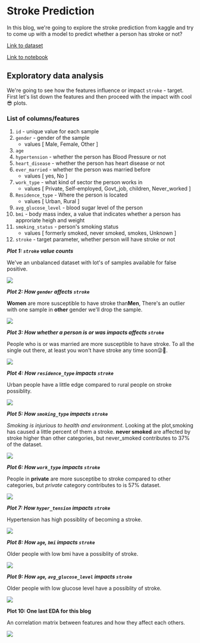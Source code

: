# Stroke Prediction

In this blog, we're going to explore the stroke prediction from kaggle and try to come up with a model to predict whether a person has stroke or not?

[Link to dataset](https://www.kaggle.com/fedesoriano/stroke-prediction-dataset)

[Link to notebook](https://github.com/JpChii/ML-Projects/blob/main/end-to-end-stroke-prediction.ipynb)

## Exploratory data analysis

We're going to see how the features influence or impact `stroke` - target. First let's list down the features and then proceed with the impact with cool😎 plots.

### List of columns/features
1. `id` - unique value for each sample
2. `gender` - gender of the sample 
    - values [ Male, Female, Other ]
3. `age`
4. `hypertension` - whether the person has Blood Pressure or not
5. `heart_disease` - whether the person has heart disease or not
6. `ever_married` - whether the person was married before
    - values [ yes, No ]
7. `work_type` - what kind of sector the person works in
    - values [ Private, Self-employed, Govt_job, children, Never_worked ]
8. `Residence_type` - Where the person is located
    - values [ Urban, Rural ]
9. `avg_glucose_level` - blood sugar level of the person
10. `bmi` - body mass index, a value that indicates whether a person has approriate heigh and weight
11. `smoking_status` - person's smoking status
     - values [ formerly smoked, never smoked, smokes, Unknown ]
12. `stroke` - target parameter, whether person will have stroke or not

***Plot 1: `stroke` value counts***

We've an unbalanced dataset with lot's of samples available for false positive.

<img src="/images/stroke/target-value-counts.png">

***Plot 2: How `gender` affects `stroke`***

**Women** are more susceptible to have stroke than**Men**, There's an outlier with one sample in **other** gender we'll drop the sample.

<img src="/images/stroke/stroke-gender.png">

***Plot 3: How whether a person is or was impacts affects `stroke`***

People who is or was married are more susceptible to have stroke. To all the single out there, at least you won't have stroke any time soon😜🤣.

<img src="/images/stroke/ever-married-stroke.png">

***Plot 4: How `residence_type` impacts `stroke`***

Urban people have a little edge compared to rural people on stroke possiblity.

<img src="/images/stroke/residence-type-stroke.png">

***Plot 5: How `smoking_type` impacts `stroke`***

*Smoking is injurious to health and environment*. Looking at the plot,smoking has caused a little percent of them a stroke. **never smoked** are affected by stroke higher than other categories, but never_smoked contributes to 37% of the dataset.

<img src="/images/stroke/smoking-type-stroke.png">

***Plot 6: How `work_type` impacts `stroke`***

People in **private** are more susceptibe to stroke compared to other categories, but *private* category contributes to is 57% dataset.

<img src="/images/stroke/work-type-stroke.png">

***Plot 7: How `hyper_tension` impacts `stroke`***

Hypertension has high possiblity of becoming a stroke.

<img src="/images/stroke/hyper-tension-stroke.png">

***Plot 8: How `age`, `bmi` impacts `stroke`***

Older people with low bmi have a possiblity of stroke.

<img src="/images/stroke/age-bmi-stroke.png">

***Plot 9: How `age`, `avg_glucose_level` impacts `stroke`***

Older people with low glucose level have a possiblity of stroke.

<img src="/images/stroke/age-glucose-stroke.png">

****Plot 10: One last EDA for this blog****

An correlation matrix between features and how they affect each others.

<img src="/images/stroke/correlation-matrix.png">
